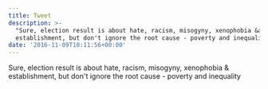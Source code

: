 ```yaml
---
title: Tweet
description: >-
  "Sure, election result is about hate, racism, misogyny, xenophobia &amp;
  establishment, but don't ignore the root cause - poverty and inequality"
date: '2016-11-09T10:11:56+00:00'
---
```

Sure, election result is about hate, racism, misogyny, xenophobia &amp; establishment, but don't ignore the root cause - poverty and inequality
